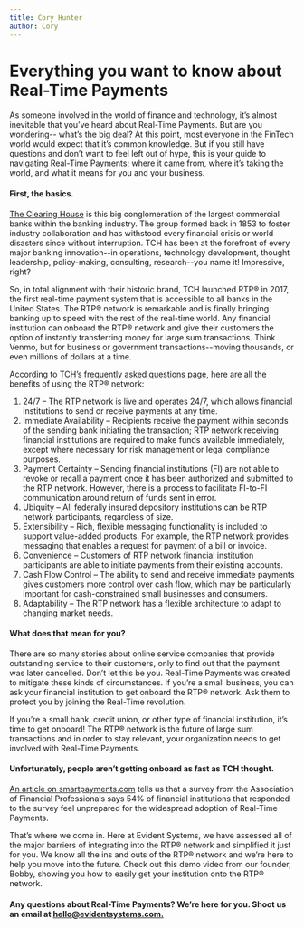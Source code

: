 ```yaml
---
title: Cory Hunter
author: Cory
---
```

# Everything you want to know about Real-Time Payments
As someone involved in the world of finance and technology, it’s almost inevitable that you’ve heard about Real-Time Payments. But are you wondering-- what’s the big deal? At this point, most everyone in the FinTech world would expect that it’s common knowledge. But if you still have questions and don’t want to feel left out of hype, this is your guide to navigating Real-Time Payments; where it came from, where it’s taking the world, and what it means for you and your business.

#### **First, the basics.**

[The Clearing House](https://www.theclearinghouse.org/about/history) is this big conglomeration of the largest commercial banks within the banking industry. The group formed back in 1853 to foster industry collaboration and has withstood every financial crisis or world disasters since without interruption. TCH has been at the forefront of every major banking innovation--in operations, technology development, thought leadership, policy-making, consulting, research--you name it! Impressive, right?

So, in total alignment with their historic brand, TCH launched RTP® in 2017, the first real-time payment system that is accessible to all banks in the United States. The RTP® network is remarkable and is finally bringing banking up to speed with the rest of the real-time world. Any financial institution can onboard the RTP® network and give their customers the option of instantly transferring money for large sum transactions. Think Venmo, but for business or government transactions--moving thousands, or even millions of dollars at a time.

According to [TCH’s frequently asked questions page](https://www.theclearinghouse.org/payment-systems/rtp/institution), here are all the benefits of using the RTP® network:

1. 24/7 – The RTP network is live and operates 24/7, which allows financial institutions to send or receive payments at any time.
2. Immediate Availability – Recipients receive the payment within seconds of the sending bank initiating the transaction; RTP network receiving financial institutions are required to make funds available immediately, except where necessary for risk management or legal compliance purposes.
3. Payment Certainty – Sending financial institutions (FI) are not able to revoke or recall a payment once it has been authorized and submitted to the RTP network. However, there is a process to facilitate FI-to-FI communication around return of funds sent in error.
4. Ubiquity – All federally insured depository institutions can be RTP network participants, regardless of size.
5. Extensibility – Rich, flexible messaging functionality is included to support value-added products. For example, the RTP network provides messaging that enables a request for payment of a bill or invoice.
6. Convenience – Customers of RTP network financial institution participants are able to initiate payments from their existing accounts.
7. Cash Flow Control – The ability to send and receive immediate payments gives customers more control over cash flow, which may be particularly important for cash-constrained small businesses and consumers.
8. Adaptability – The RTP network has a flexible architecture to adapt to changing market needs.

#### **What does that mean for you?**

There are so many stories about online service companies that provide outstanding service to their customers, only to find out that the payment was later cancelled. Don’t let this be you. Real-Time Payments was created to mitigate these kinds of circumstances. If you’re a small business, you can ask your financial institution to get onboard the RTP® network. Ask them to protect you by joining the Real-Time revolution.

If you’re a small bank, credit union, or other type of financial institution, it’s time to get onboard! The RTP® network is the future of large sum transactions and in order to stay relevant, your organization needs to get involved with Real-Time Payments.

#### **Unfortunately, people aren’t getting onboard as fast as TCH thought.**

[An article on smartpayments.com](https://smartpayments.com/risk-fraud/survey-reveals-integration-is-the-biggest-barrier-to-innovation-in-payments-and-banking/?utm_source=SmartPayments+Subscription&utm_campaign=14cff7249a-Welcome+email&utm_medium=email&utm_term=0_1a84d58990-14cff7249a-139502070) tells us that a survey from the Association of Financial Professionals says 54% of financial institutions that responded to the survey feel unprepared for the widespread adoption of Real-Time Payments.

That’s where we come in. Here at Evident Systems, we have assessed all of the major barriers of integrating into the RTP® network and simplified it just for you. We know all the ins and outs of the RTP® network and we’re here to help you move into the future. Check out this demo video from our founder, Bobby, showing you how to easily get your institution onto the RTP® network.

#### **Any questions about Real-Time Payments? We’re here for you. Shoot us an email at [hello@evidentsystems.com.](hello@evidentsystems.com)**
